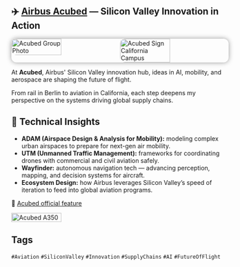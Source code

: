 ## ✈️ [Airbus Acubed](https://acubed.airbus.com/) — Silicon Valley Innovation in Action  

<div style="display:flex;flex-wrap:wrap;gap:10px; border-radius:12px; box-shadow:0 0 12px rgba(0,0,0,0.4);">
  <img src="/alvin-site/JPG_VID/acubed.jpeg" alt="Acubed Group Photo" width="48%" style="border-radius:12px;">
  <img src="/alvin-site/JPG_VID/PXL_20241114_160733616.jpg" alt="Acubed Sign California Campus" width="48%" style="border-radius:12px;">
</div>

At **Acubed**, Airbus' Silicon Valley innovation hub, ideas in AI, mobility, and aerospace are shaping the future of flight.  

From rail in Berlin to aviation in California, each step deepens my perspective on the systems driving global supply chains.  

## 🔧 Technical Insights  

- **ADAM (Airspace Design & Analysis for Mobility):** modeling complex urban airspaces to prepare for next-gen air mobility.  
- **UTM (Unmanned Traffic Management):** frameworks for coordinating drones with commercial and civil aviation safely.  
- **Wayfinder:** autonomous navigation tech — advancing perception, mapping, and decision systems for aircraft.  
- **Ecosystem Design:** how Airbus leverages Silicon Valley’s speed of iteration to feed into global aviation programs.  

🔗 [Acubed official feature](https://www.linkedin.com/posts/airbus-acubed_aviationinnovation-nextgenleaders-ai-activity-7264319002737324033-OC5s?utm_source=share&utm_medium=member_desktop&rcm=ACoAAChgIoIBE93Gmypj959soL5sHsPKI7F9u9s) 

<div style="display:flex;flex-wrap:wrap;gap:10px">
  <img src="/alvin-site/JPG_VID/PXL_20241114_162413876.jpg" alt="Acubed A350" width="48%">
</div>

## Tags

`#Aviation` `#SiliconValley` `#Innovation` `#SupplyChains` `#AI` `#FutureOfFlight`
